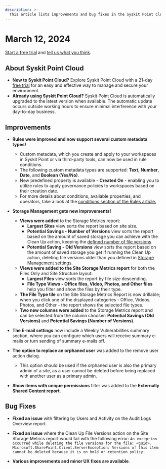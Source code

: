 ```yaml
---
description: >-
  This article lists improvements and bug fixes in the Syskit Point Cloud version 2024.1.44.1
---
```


# March 12, 2024

[Start a free trial](https://www.syskit.com/products/point/free-trial/) and [tell us what you think](https://www.syskit.com/company/contact-us/).


## About Syskit Point Cloud

* **New to Syskit Point Cloud?** Explore Syskit Point Cloud with a 21-day [free trial](https://www.syskit.com/products/point/free-trial/) for an easy and effective way to manage and secure your environment.
* **Already using Syskit Point Cloud?** Syskit Point Cloud is automatically upgraded to the latest version when available. The automatic update occurs outside working hours to ensure minimal interference with your day-to-day business.

## Improvements

* **Rules were improved and now support several custom metadata types!**
  * Custom metadata, which you create and apply to your workspaces in Syskit Point or via third-party tools, can now be used in rule conditions.
  * The following custom metadata types are supported: **Text**, **Number**, **Date**, and **Boolean (Yes/No)**.
  * New predefined property is available - **Created On** - enabling you to utilize rules to apply governance policies to workspaces based on their creation date. 
  * For more details about conditions, available properties, and operators, take a look at the [conditions section of the Rules article.](../../governance-and-automation/automated-workflows/policy-automation.md#conditions)

* **Storage Management gets new improvements!**
  * **Views were added** to the Storage Metrics report:
    * **Largest Sites** view sorts the report based on site size.
    * **Potential Savings - Number of Versions** view sorts the report based on the amount of saved storage you can achieve with the Clean Up action, keeping the [defined number of file versions](../../configuration/configure-storage-management.md).
    * **Potential Saving - Old Versions** view sorts the report based on the amount of saved storage you get if running the Clean Up action, deleting file versions older than you defined in [Storage Management settings](../../configuration/configure-storage-management.md). 
  * **Views were added to the Site Storage Metrics report** for both the Files Only and Site Structure layout:
    * **Largest Files** view sorts the report by file size descending.
    * **File Type Views - Office files, Video, Photos, and Other files** help you filter and show the files by their type.
  * **The File Type tile** on the Site Storage Metrics Report is now drillable; when you click one of the displayed categories - Office, Videos, Photos, and Other - the report shows the selected file types. 
  * **Two new columns were added** to the Storage Metrics report and can be selected from the column chooser: **Potential Savings (Old Versions)** and **Potential Savings (Number of Versions)**.

* **The E-mail settings** now include a Weekly Vulnerabilities summary section, where you can configure which users will receive summary e-mails or turn sending of summary e-mails off.  

* **The option to replace an orphaned user** was added to the remove user action dialog. 
  * This option should be used if the orphaned user is also the primary admin of a site, as a user cannot be deleted before being replaced with another user as a primary admin.

* **Show items with unique permissions** filter was added to the **Externally Shared Content report**. 

## Bug Fixes

* **Fixed an issue** with filtering by Users and Activity on the Audit Logs Overview report.

* **Fixed an issue** where the Clean Up File Versions action on the Site Storage Metrics report would fail with the following error: `An exception occurred while deleting the file versions for the file: <guid>. Microsoft.SharePoint.Client.ServerException: Versions of this item cannot be deleted because it is on hold or retention policy.`

* **Various improvements and minor UX fixes are available**.